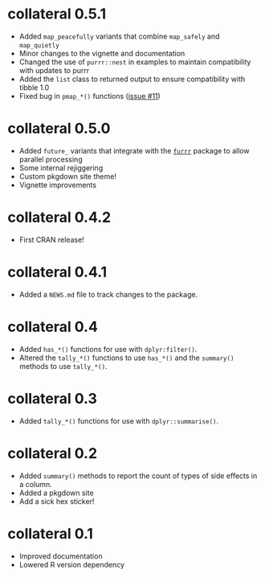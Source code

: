 # collateral 0.5.1

* Added `map_peacefully` variants that combine `map_safely` and `map_quietly`
* Minor changes to the vignette and documentation
* Changed the use of `purrr::nest` in examples to maintain compatibility with updates to purrr
* Added the `list` class to returned output to ensure compatibility with tibble 1.0
* Fixed bug in `pmap_*()` functions ([issue #11](https://github.com/rensa/collateral/issues/11))

# collateral 0.5.0

* Added `future_` variants that integrate with the [`furrr`](https://cran.r-project.org/package=furrr) package to allow parallel processing
* Some internal rejiggering
* Custom pkgdown site theme!
* Vignette improvements


# collateral 0.4.2

* First CRAN release!

# collateral 0.4.1

* Added a `NEWS.md` file to track changes to the package.

# collateral 0.4

* Added `has_*()` functions for use with `dplyr:filter()`.
* Altered the `tally_*()` functions to use `has_*()` and the `summary()` methods to use `tally_*()`.

# collateral 0.3

* Added `tally_*()` functions for use with `dplyr::summarise()`.

# collateral 0.2

* Added `summary()` methods to report the count of types of side effects in a column.
* Added a pkgdown site
* Add a sick hex sticker!

# collateral 0.1

* Improved documentation
* Lowered R version dependency

